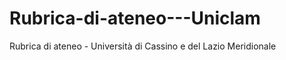 Rubrica-di-ateneo---Uniclam
===========================

Rubrica di ateneo - Università di Cassino e del Lazio Meridionale
